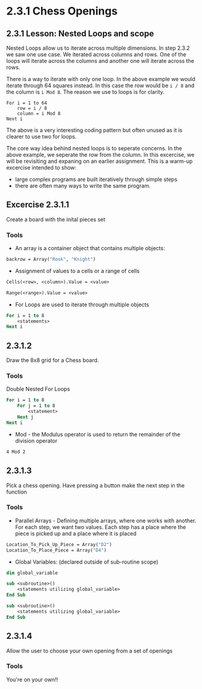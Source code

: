 # 2.3.1 Chess Openings


## 2.3.1 Lesson: Nested Loops and scope
Nested Loops allow us to iterate across multiple dimensions. In step 2.3.2 we saw one use case. We iterated across columns and rows. One of the loops will iterate across the columns and another one will iterate across the rows. 

There is a way to iterate with only one loop. In the above example we would iterate through 64 squares instead. In this case the row would be `i / 8` and the column is `i Mod 8`. The reason we use to loops is for clarity.
```
For i = 1 to 64
    row = i / 8
    column = i Mod 8
Next i
```
The above is a very interesting coding pattern but often unused as it is clearer to use two for loops. 

The core way idea behind nested loops is to seperate concerns. In the above example, we seperate the row from the column. 
In this excercise, we will be revisiting and expaning on an earlier assignment. This is a warm-up excercise intended to show:
 - large complex programs are built iteratively through simple steps
 - there are often many ways to write the same program. 


## Excercise 2.3.1.1
Create a board with the inital pieces set 
### Tools
 - An array is a container object that contains multiple objects:
```vb
backrow = Array("Rook", "Knight")
```
 - Assignment of values to a cells or a range of cells
```vb
Cells(<row>, <column>).Value = <value>
```
```vb
Range(<range>).Value = <value>
```
 - For Loops are used to iterate through multiple objects
```vb
For i = 1 to 8
    <statements>
Next i
```

## 2.3.1.2
Draw the 8x8 grid for a Chess board.

### Tools
Double Nested For Loops
```vb
For i = 1 to 8
    For j = 1 to 8
        <statement>
    Next j
Next i
```

 - Mod - the Modulus operator is used to return the remainder of the division operator
```vb
4 Mod 2
```

## 2.3.1.3
Pick a chess opening. Have pressing a button make the next step in the function
### Tools

 - Parallel Arrays - Defining multiple arrays, where one works with another. For each step, we want two values. Each step has a place where the piece is picked up and a place where it is placed
```vb
Location_To_Pick_Up_Piece = Array("D2")
Location_To_Place_Piece = Array("D4")
```

 - Global Variables: (declared outside of sub-routine scope)
```vb
dim global_variable

sub <subroutine>()
    <statements utilizing global_variable>
End Sub

sub <subroutine>()
    <statements utilizing global_variable>
End Sub
```

## 2.3.1.4
Allow the user to choose your own opening from a set of openings

### Tools
You're on your own!!
